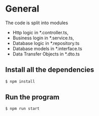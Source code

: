 # General

The code is split into modules
 - Http logic in *.controller.ts,
 - Business login in *.service.ts,
 - Database logic in *.repository.ts
 - Database models in *.interface.ts
 - Data Transfer Objects in *.dto.ts

## Install all the dependencies

```bash
$ npm install
```

## Run the program

```bash
$ npm run start
```
